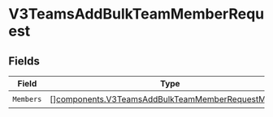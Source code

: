 # V3TeamsAddBulkTeamMemberRequest


## Fields

| Field                                                                                                                  | Type                                                                                                                   | Required                                                                                                               | Description                                                                                                            |
| ---------------------------------------------------------------------------------------------------------------------- | ---------------------------------------------------------------------------------------------------------------------- | ---------------------------------------------------------------------------------------------------------------------- | ---------------------------------------------------------------------------------------------------------------------- |
| `Members`                                                                                                              | [][components.V3TeamsAddBulkTeamMemberRequestMember](../../models/components/v3teamsaddbulkteammemberrequestmember.md) | :heavy_check_mark:                                                                                                     | N/A                                                                                                                    |